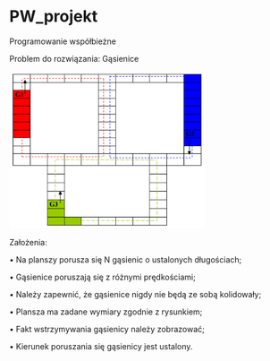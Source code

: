 # PW_projekt
Programowanie współbieżne

Problem do rozwiązania: Gąsienice

<img src=https://github.com/jargaw12/PW_projekt/blob/master/pw_image.png width="350"/>

Założenia:

• Na planszy porusza się N gąsienic o ustalonych długościach;

• Gąsienice poruszają się z różnymi prędkościami;

• Należy zapewnić, że gąsienice nigdy nie będą ze sobą kolidowały;

• Plansza ma zadane wymiary zgodnie z rysunkiem;

• Fakt wstrzymywania gąsienicy należy zobrazować;

• Kierunek poruszania się gąsienicy jest ustalony.
